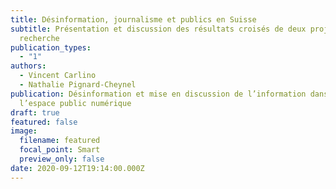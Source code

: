 ```yaml
---
title: Désinformation, journalisme et publics en Suisse
subtitle: Présentation et discussion des résultats croisés de deux projets de
  recherche
publication_types:
  - "1"
authors:
  - Vincent Carlino
  - Nathalie Pignard-Cheynel
publication: Désinformation et mise en discussion de l’information dans
  l’espace public numérique
draft: true
featured: false
image:
  filename: featured
  focal_point: Smart
  preview_only: false
date: 2020-09-12T19:14:00.000Z
---
```

